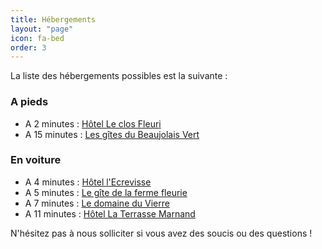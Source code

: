 ```yaml
---
title: Hébergements
layout: "page"
icon: fa-bed
order: 3
---
```



La liste des hébergements possibles est la suivante :

<h3>A pieds</h3>

- A 2 minutes : [Hôtel Le clos Fleuri](http://www.le-closfleuri.fr/)
- A 15 minutes : [Les gîtes du Beaujolais Vert](https://www.beaujolaisvert.com/prestataire/gite-quidam-4857471/)

<h3>En voiture</h3>

- A 4 minutes : [Hôtel l'Ecrevisse](http://www.lecrevisse.fr/)
- A 5 minutes : [Le gîte de la ferme fleurie](http://www.ferme-fleurie.info/fr/contact.html)
- A 7 minutes : [Le domaine du Vierre](http://www.domaineduvierre.com/les-gites-et-chambres-d-hotes/)
- A 11 minutes : [Hôtel La Terrasse Marnand](https://www.laterrasse-marnand.com/index.php?lang=fr)

N'hésitez pas à nous solliciter si vous avez des soucis ou des questions !
